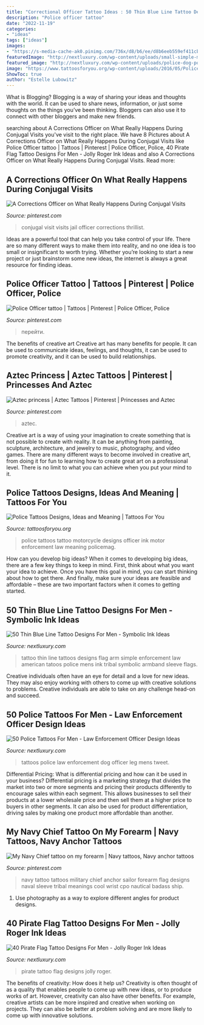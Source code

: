 ```yaml
---
title: "Correctional Officer Tattoo Ideas : 50 Thin Blue Line Tattoo Designs For Men"
description: "Police officer tattoo"
date: "2022-11-19"
categories:
- "ideas"
tags: ["ideas"]
images:
- "https://s-media-cache-ak0.pinimg.com/736x/d8/b6/ee/d8b6eeb559ef411cb5a8b1dd90e136ef.jpg"
featuredImage: "http://nextluxury.com/wp-content/uploads/small-simple-mens-us-flag-thin-blue-line-arm-tattoo.jpg"
featured_image: "http://nextluxury.com/wp-content/uploads/police-dog-portrait-mens-back-of-leg-tattoos.jpg"
image: "https://www.tattoosforyou.org/wp-content/uploads/2016/05/Police-Tattoos-Pictures.jpg"
ShowToc: true
author: "Estelle Lubowitz"
---
```



What is Blogging?
Blogging is a way of sharing your ideas and thoughts with the world. It can be used to share news, information, or just some thoughts on the things you’ve been thinking. Bloggers can also use it to connect with other bloggers and make new friends.

	

		
searching about A Corrections Officer on What Really Happens During Conjugal Visits you've visit to the right place. We have 8 Pictures about A Corrections Officer on What Really Happens During Conjugal Visits like Police Officer tattoo | Tattoos | Pinterest | Police Officer, Police, 40 Pirate Flag Tattoo Designs For Men - Jolly Roger Ink Ideas and also A Corrections Officer on What Really Happens During Conjugal Visits. Read more:
		
    
## A Corrections Officer On What Really Happens During Conjugal Visits

<img loading=lazy src="https://i.pinimg.com/originals/5d/3e/3e/5d3e3e25e0644950358d92475b7fd946.jpg" onerror="this.onerror=null;this.src='https://tse2.mm.bing.net/th?id=OIP.kSr_WO5sZhM3d5R_VWeiiAHaOU&amp;pid=15.1';" alt="A Corrections Officer on What Really Happens During Conjugal Visits">

_Source: pinterest.com_

>conjugal visit visits jail officer corrections thrillist. 

	

Ideas are a powerful tool that can help you take control of your life. There are so many different ways to make them into reality, and no one idea is too small or insignificant to worth trying. Whether you’re looking to start a new project or just brainstorm some new ideas, the internet is always a great resource for finding ideas.

    
## Police Officer Tattoo | Tattoos | Pinterest | Police Officer, Police

<img loading=lazy src="https://s-media-cache-ak0.pinimg.com/736x/25/a7/09/25a709cb473e63dc450c087fc244af6a.jpg" onerror="this.onerror=null;this.src='https://tse3.mm.bing.net/th?id=OIP.I0xqtwicyPzpueMalZhQ8AHaJ4&amp;pid=15.1';" alt="Police Officer tattoo | Tattoos | Pinterest | Police Officer, Police">

_Source: pinterest.com_

>перейти. 

	

The benefits of creative art
Creative art has many benefits for people. It can be used to communicate ideas, feelings, and thoughts, it can be used to promote creativity, and it can be used to build relationships.

    
## Aztec Princess | Aztec Tattoos | Pinterest | Princesses And Aztec

<img loading=lazy src="https://s-media-cache-ak0.pinimg.com/736x/d8/b6/ee/d8b6eeb559ef411cb5a8b1dd90e136ef.jpg" onerror="this.onerror=null;this.src='https://tse2.mm.bing.net/th?id=OIP.cvJ_S8IUgmT0zAwivxHI1QDIEs&amp;pid=15.1';" alt="Aztec princess | Aztec Tattoos | Pinterest | Princesses and Aztec">

_Source: pinterest.com_

>aztec. 

	

Creative art is a way of using your imagination to create something that is not possible to create with reality. It can be anything from painting, sculpture, architecture, and jewelry to music, photography, and video games. There are many different ways to become involved in creative art, from doing it for fun to learning how to create great art on a professional level. There is no limit to what you can achieve when you put your mind to it.

    
## Police Tattoos Designs, Ideas And Meaning | Tattoos For You

<img loading=lazy src="https://www.tattoosforyou.org/wp-content/uploads/2016/05/Police-Tattoos-Pictures.jpg" onerror="this.onerror=null;this.src='https://tse2.mm.bing.net/th?id=OIP.mRVEkA-hVrFnFq8o5MDdrwHaFJ&amp;pid=15.1';" alt="Police Tattoos Designs, Ideas and Meaning | Tattoos For You">

_Source: tattoosforyou.org_

>police tattoos tattoo motorcycle designs officer ink motor enforcement law meaning policemag. 

	

How can you develop big ideas?
When it comes to developing big ideas, there are a few key things to keep in mind. First, think about what you want your idea to achieve. Once you have this goal in mind, you can start thinking about how to get there. And finally, make sure your ideas are feasible and affordable – these are two important factors when it comes to getting started.

    
## 50 Thin Blue Line Tattoo Designs For Men - Symbolic Ink Ideas

<img loading=lazy src="http://nextluxury.com/wp-content/uploads/small-simple-mens-us-flag-thin-blue-line-arm-tattoo.jpg" onerror="this.onerror=null;this.src='https://tse1.mm.bing.net/th?id=OIP.6FXecXkJZDswxIstxUnMkAHaG0&amp;pid=15.1';" alt="50 Thin Blue Line Tattoo Designs For Men - Symbolic Ink Ideas">

_Source: nextluxury.com_

>tattoo thin line tattoos designs flag arm simple enforcement law american tatoos police mens ink tribal symbolic armband sleeve flags. 

	

Creative individuals often have an eye for detail and a love for new ideas. They may also enjoy working with others to come up with creative solutions to problems. Creative individuals are able to take on any challenge head-on and succeed.

    
## 50 Police Tattoos For Men - Law Enforcement Officer Design Ideas

<img loading=lazy src="http://nextluxury.com/wp-content/uploads/police-dog-portrait-mens-back-of-leg-tattoos.jpg" onerror="this.onerror=null;this.src='https://tse4.mm.bing.net/th?id=OIP.vl-2p_647uMch8RZj6TydQHaHa&amp;pid=15.1';" alt="50 Police Tattoos For Men - Law Enforcement Officer Design Ideas">

_Source: nextluxury.com_

>tattoos police law enforcement dog officer leg mens tweet. 

	

Differential Pricing: What is differential pricing and how can it be used in your business?
Differential pricing is a marketing strategy that divides the market into two or more segments and pricing their products differently to encourage sales within each segment. This allows businesses to sell their products at a lower wholesale price and then sell them at a higher price to buyers in other segments. It can also be used for product differentiation, driving sales by making one product more affordable than another.

    
## My Navy Chief Tattoo On My Forearm | Navy Tattoos, Navy Anchor Tattoos

<img loading=lazy src="https://i.pinimg.com/736x/52/1a/cb/521acb3e78d514969d64a5d6cd26ce36--navy-tattoos-sailor-tattoos.jpg" onerror="this.onerror=null;this.src='https://tse4.mm.bing.net/th?id=OIP.qsprnwEekNwWHJdjAX137wAAAA&amp;pid=15.1';" alt="My Navy Chief tattoo on my forearm | Navy tattoos, Navy anchor tattoos">

_Source: pinterest.com_

>navy tattoo tattoos military chief anchor sailor forearm flag designs naval sleeve tribal meanings cool wrist cpo nautical badass ship. 

	

1. Use photography as a way to explore different angles for product designs.

    
## 40 Pirate Flag Tattoo Designs For Men - Jolly Roger Ink Ideas

<img loading=lazy src="http://nextluxury.com/wp-content/uploads/manly-weathered-pirate-flag-guys-rib-cage-side-tattoo-design-ideas.jpg" onerror="this.onerror=null;this.src='https://tse1.mm.bing.net/th?id=OIP.TTkGiEDTd9GlY4orX5AjswHaFj&amp;pid=15.1';" alt="40 Pirate Flag Tattoo Designs For Men - Jolly Roger Ink Ideas">

_Source: nextluxury.com_

>pirate tattoo flag designs jolly roger. 

	

The benefits of creativity: How does it help us?
Creativity is often thought of as a quality that enables people to come up with new ideas, or to produce works of art. However, creativity can also have other benefits. For example, creative artists can be more inspired and creative when working on projects. They can also be better at problem solving and are more likely to come up with innovative solutions.

